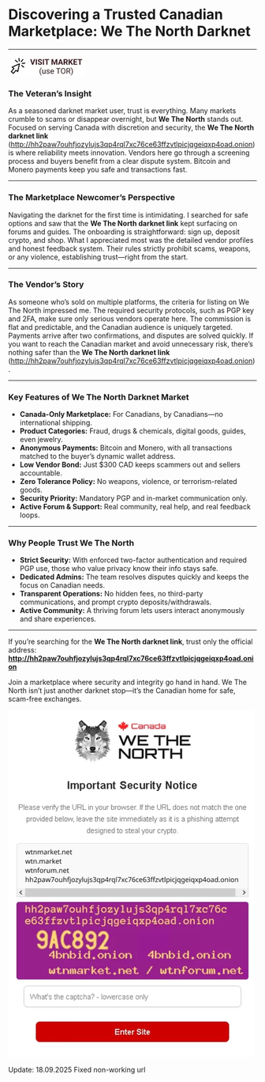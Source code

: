 # Discovering a Trusted Canadian Marketplace: We The North Darknet

---
[![img](/graphics/message.webp)](http://hh2paw7ouhfjozylujs3qp4rql7xc76ce63ffzvtlpicjqgeiqxp4oad.onion)

### The Veteran’s Insight

As a seasoned darknet market user, trust is everything. Many markets crumble to scams or disappear overnight, but **We The North** stands out. Focused on serving Canada with discretion and security, the **We The North darknet link** (http://hh2paw7ouhfjozylujs3qp4rql7xc76ce63ffzvtlpicjqgeiqxp4oad.onion) is where reliability meets innovation. Vendors here go through a screening process and buyers benefit from a clear dispute system. Bitcoin and Monero payments keep you safe and transactions fast.

---

### The Marketplace Newcomer’s Perspective

Navigating the darknet for the first time is intimidating. I searched for safe options and saw that the **We The North darknet link** kept surfacing on forums and guides. The onboarding is straightforward: sign up, deposit crypto, and shop. What I appreciated most was the detailed vendor profiles and honest feedback system. Their rules strictly prohibit scams, weapons, or any violence, establishing trust—right from the start.

---

### The Vendor’s Story

As someone who’s sold on multiple platforms, the criteria for listing on We The North impressed me. The required security protocols, such as PGP key and 2FA, make sure only serious vendors operate here. The commission is flat and predictable, and the Canadian audience is uniquely targeted. Payments arrive after two confirmations, and disputes are solved quickly. If you want to reach the Canadian market and avoid unnecessary risk, there’s nothing safer than the **We The North darknet link** (http://hh2paw7ouhfjozylujs3qp4rql7xc76ce63ffzvtlpicjqgeiqxp4oad.onion).

---

### Key Features of **We The North Darknet Market**

- **Canada-Only Marketplace:** For Canadians, by Canadians—no international shipping.
- **Product Categories:** Fraud, drugs & chemicals, digital goods, guides, even jewelry.
- **Anonymous Payments:** Bitcoin and Monero, with all transactions matched to the buyer’s dynamic wallet address.
- **Low Vendor Bond:** Just $300 CAD keeps scammers out and sellers accountable.
- **Zero Tolerance Policy:** No weapons, violence, or terrorism-related goods.
- **Security Priority:** Mandatory PGP and in-market communication only.
- **Active Forum & Support:** Real community, real help, and real feedback loops.

---

### Why People Trust **We The North**

- **Strict Security:** With enforced two-factor authentication and required PGP use, those who value privacy know their info stays safe.
- **Dedicated Admins:** The team resolves disputes quickly and keeps the focus on Canadian needs.
- **Transparent Operations:** No hidden fees, no third-party communications, and prompt crypto deposits/withdrawals.
- **Active Community:** A thriving forum lets users interact anonymously and share experiences.

---

If you’re searching for the **We The North darknet link**, trust only the official address:  
**http://hh2paw7ouhfjozylujs3qp4rql7xc76ce63ffzvtlpicjqgeiqxp4oad.onion**

Join a marketplace where security and integrity go hand in hand. We The North isn’t just another darknet stop—it’s the Canadian home for safe, scam-free exchanges.


[![img](/graphics/close.webp)](http://hh2paw7ouhfjozylujs3qp4rql7xc76ce63ffzvtlpicjqgeiqxp4oad.onion)


Update:  18.09.2025 Fixed non-working url